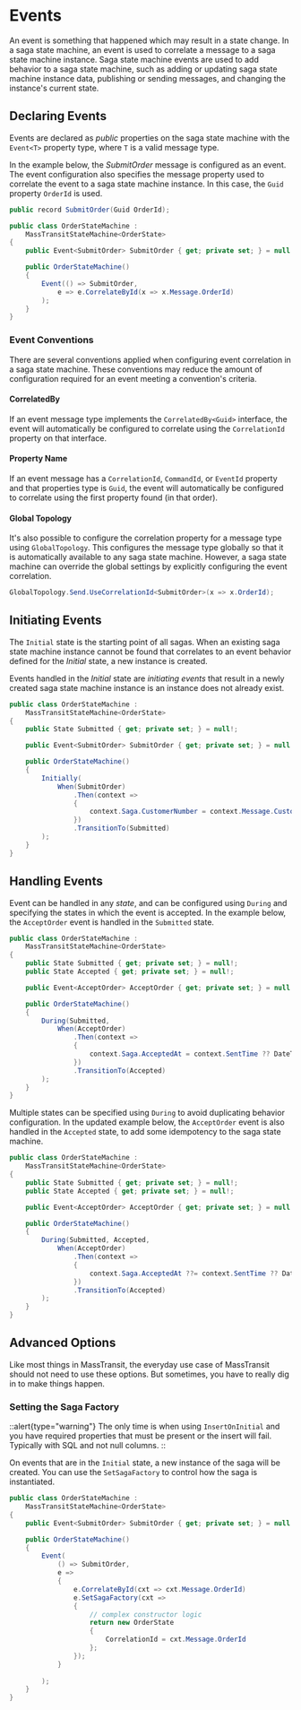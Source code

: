 # Events

An event is something that happened which may result in a state change. In a saga state machine, an event is used to correlate a message to a saga state
machine instance. Saga state machine events are used to add behavior to a saga state machine, such as adding or updating saga state machine instance data,
publishing or sending messages, and changing the instance's current state.

## Declaring Events

Events are declared as _public_ properties on the saga state machine with the `Event<T>` property type, where `T` is a valid message type.

In the example below, the _SubmitOrder_ message is configured as an event. The event configuration also specifies the message property used to correlate the
event to a saga state machine instance. In this case, the `Guid` property `OrderId` is used.

```csharp
public record SubmitOrder(Guid OrderId);

public class OrderStateMachine :
    MassTransitStateMachine<OrderState>
{
    public Event<SubmitOrder> SubmitOrder { get; private set; } = null!;

    public OrderStateMachine()
    {
        Event(() => SubmitOrder,
            e => e.CorrelateById(x => x.Message.OrderId)
        );
    }
}
```

### Event Conventions

There are several conventions applied when configuring event correlation in a saga state machine. These conventions may reduce the amount of configuration
required for an event meeting a convention's criteria.

#### CorrelatedBy<Guid>

If an event message type implements the `CorrelatedBy<Guid>` interface, the event will automatically be configured to correlate using the `CorrelationId`
property on that interface.

#### Property Name

If an event message has a `CorrelationId`, `CommandId`, or `EventId` property and that properties type is `Guid`, the event will automatically be configured
to correlate using the first property found (in that order).

#### Global Topology

It's also possible to configure the correlation property for a message type using `GlobalTopology`. This configures the message type globally so that it is
automatically available to any saga state machine. However, a saga state machine can override the global settings by explicitly configuring the event
correlation.

```csharp
GlobalTopology.Send.UseCorrelationId<SubmitOrder>(x => x.OrderId);
```

## Initiating Events

The `Initial` state is the starting point of all sagas. When an existing saga state machine instance cannot be found that correlates to an event behavior
defined for the _Initial_ state, a new instance is created.

Events handled in the _Initial_ state are _initiating events_ that result in a newly created saga state machine instance is an instance does not already
exist.

```csharp
public class OrderStateMachine :
    MassTransitStateMachine<OrderState>
{
    public State Submitted { get; private set; } = null!;

    public Event<SubmitOrder> SubmitOrder { get; private set; } = null!;

    public OrderStateMachine()
    {
        Initially(
            When(SubmitOrder)
                .Then(context => 
                {
                    context.Saga.CustomerNumber = context.Message.CustomerNumber;
                })
                .TransitionTo(Submitted)
        );
    }
}
```

## Handling Events

Event can be handled in any _state_, and can be configured using `During` and specifying the states in which the event is accepted. In the example below,
the `AcceptOrder` event is handled in the `Submitted` state.

```csharp
public class OrderStateMachine :
    MassTransitStateMachine<OrderState>
{
    public State Submitted { get; private set; } = null!;
    public State Accepted { get; private set; } = null!;

    public Event<AcceptOrder> AcceptOrder { get; private set; } = null!;

    public OrderStateMachine()
    {
        During(Submitted,
            When(AcceptOrder)
                .Then(context => 
                {
                    context.Saga.AcceptedAt = context.SentTime ?? DateTime.UtcNow;
                })
                .TransitionTo(Accepted)
        );
    }
}
```

Multiple states can be specified using `During` to avoid duplicating behavior configuration. In the updated example below, the `AcceptOrder` event is also
handled in the `Accepted` state, to add some idempotency to the saga state machine.

```csharp
public class OrderStateMachine :
    MassTransitStateMachine<OrderState>
{
    public State Submitted { get; private set; } = null!;
    public State Accepted { get; private set; } = null!;

    public Event<AcceptOrder> AcceptOrder { get; private set; } = null!;

    public OrderStateMachine()
    {
        During(Submitted, Accepted,
            When(AcceptOrder)
                .Then(context => 
                {
                    context.Saga.AcceptedAt ??= context.SentTime ?? DateTime.UtcNow;
                })
                .TransitionTo(Accepted)
        );
    }
}
```

## Advanced Options

Like most things in MassTransit, the everyday use case of MassTransit should not need to use these options. But sometimes, you have to really dig in to make
things happen.

### Setting the Saga Factory

::alert{type="warning"}
The only time is when using `InsertOnInitial` and you have required properties that must be present or the insert will fail. Typically with SQL and not null
columns.
::

On events that are in the `Initial` state, a new instance of the saga will be created. You can use the `SetSagaFactory` to control how the saga is instantiated.

```csharp
public class OrderStateMachine :
    MassTransitStateMachine<OrderState>
{
    public Event<SubmitOrder> SubmitOrder { get; private set; } = null!;

    public OrderStateMachine()
    {
        Event(
            () => SubmitOrder, 
            e => 
            {
                e.CorrelateById(cxt => cxt.Message.OrderId)
                e.SetSagaFactory(cxt =>
                {
                    // complex constructor logic
                    return new OrderState 
                    {
                        CorrelationId = cxt.Message.OrderId 
                    };
                });
            }
            
        );
    }
}
```
